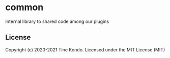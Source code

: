 # common

Internal library to shared code among our plugins


## License

Copyright (c) 2020-2021 Tine Kondo. Licensed under the MIT License (MIT)
